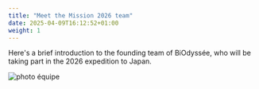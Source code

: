 ```yaml
---
title: "Meet the Mission 2026 team"
date: 2025-04-09T16:12:52+01:00
weight: 1
---
```


Here's a brief introduction to the founding team of BiOdyssée, who will be taking part in the 2026 expedition to Japan.

![photo équipe](/images/nous.jpg)